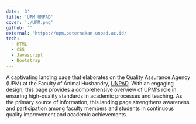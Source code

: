 ```yaml
---
date: '3'
title: 'UPM UNPAD'
cover: './UPM.png'
github: ''
external: 'https://upm.peternakan.unpad.ac.id/'
tech:
  - HTML
  - CSS
  - Javascript
  - Bootstrap
---
```


A captivating landing page that elaborates on the Quality Assurance Agency (UPM) at the Faculty of Animal Husbandry, [UNPAD](https://unpad.ac.id/). With an engaging design, this page provides a comprehensive overview of UPM's role in ensuring high-quality standards in academic processes and teaching. As the primary source of information, this landing page strengthens awareness and participation among faculty members and students in continuous quality improvement and academic achievements.
